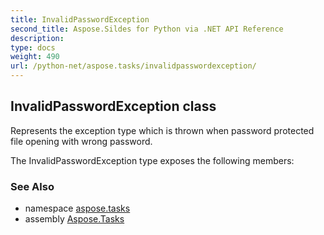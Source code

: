 ```yaml
---
title: InvalidPasswordException
second_title: Aspose.Sildes for Python via .NET API Reference
description: 
type: docs
weight: 490
url: /python-net/aspose.tasks/invalidpasswordexception/
---
```


## InvalidPasswordException class

Represents the exception type which is thrown when password protected file opening with wrong password.

The InvalidPasswordException type exposes the following members:

### See Also

* namespace [aspose.tasks](/tasks/python-net/aspose.tasks/)
* assembly [Aspose.Tasks](/tasks/python-net/)

